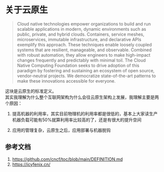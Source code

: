# 关于云原生

> Cloud native technologies empower organizations to build and run scalable applications in modern, dynamic environments such as public, private, and hybrid clouds. Containers, service meshes, microservices, immutable infrastructure, and declarative APIs exemplify this approach.
> These techniques enable loosely coupled systems that are resilient, manageable, and observable. Combined with robust automation, they allow engineers to make high-impact changes frequently and predictably with minimal toil.
> The Cloud Native Computing Foundation seeks to drive adoption of this paradigm by fostering and sustaining an ecosystem of open source, vendor-neutral projects. We democratize state-of-the-art patterns to make these innovations accessible for everyone.

这块是云原生的标准定义。  
其实我理解为什么整个互联网架构为什么会往云原生架构上发展，我理解主要是两个原因：
1. 提高机器的利用率，其实目前物理机的利用率都是很低的，基本上大家读生产机器负载可能有50%就算利用率比较高的了，还是有很大的提升空间

2. 应用的管理复杂，云原生之后，应用部署与机器脱钩


## 参考文档
1. <https://github.com/cncf/toc/blob/main/DEFINITION.md>
2. <https://icyfenix.cn/>